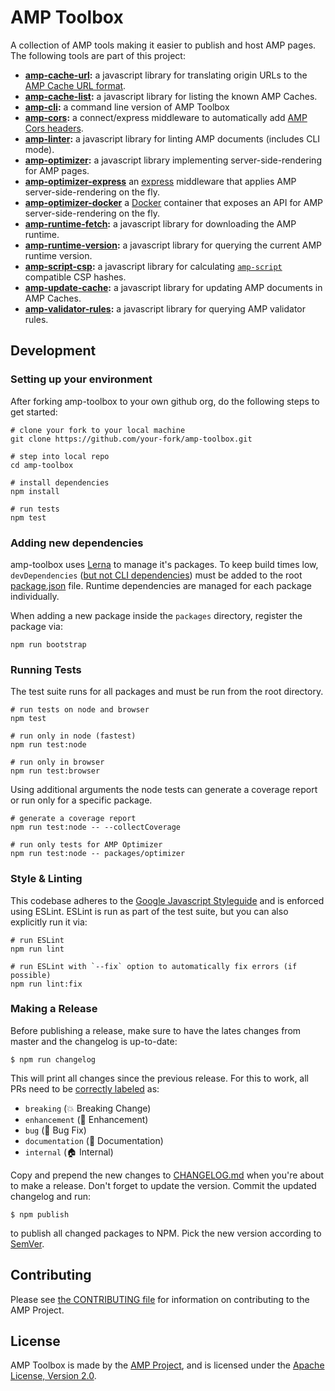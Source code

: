<!---
Copyright 2015 The AMP HTML Authors. All Rights Reserved.

Licensed under the Apache License, Version 2.0 (the "License");
you may not use this file except in compliance with the License.
You may obtain a copy of the License at

      http://www.apache.org/licenses/LICENSE-2.0

Unless required by applicable law or agreed to in writing, software
distributed under the License is distributed on an "AS-IS" BASIS,
WITHOUT WARRANTIES OR CONDITIONS OF ANY KIND, either express or implied.
See the License for the specific language governing permissions and
limitations under the License.
-->


# AMP Toolbox

A collection of AMP tools making it easier to publish and host AMP pages. The following tools are part of this project:

- **[amp-cache-url](/packages/cache-url):** a javascript library for translating origin URLs to the [AMP Cache URL format](https://developers.google.com/amp/cache/overview).
- **[amp-cache-list](/packages/cache-list):** a javascript library for listing the known AMP Caches.
- **[amp-cli](/packages/cli):** a command line version of AMP Toolbox
- **[amp-cors](/packages/cors):** a connect/express middleware to automatically add [AMP Cors headers](https://www.ampproject.org/docs/fundamentals/amp-cors-requests).
- **[amp-linter](/packages/linter):** a javascript library for linting AMP documents (includes CLI mode).
- **[amp-optimizer](/packages/optimizer):** a javascript library implementing server-side-rendering for AMP pages.
- **[amp-optimizer-express](/packages/optimizer-express)** an [express](http://expressjs.com/) middleware that applies AMP server-side-rendering on the fly.
- **[amp-optimizer-docker](/packages/optimizer-docker)** a [Docker](http://docker.com) container that exposes an API for AMP server-side-rendering on the fly.
- **[amp-runtime-fetch](/packages/runtime-fetch):** a javascript library for downloading the AMP runtime.
- **[amp-runtime-version](/packages/runtime-version):** a javascript library for querying the current AMP runtime version.
- **[amp-script-csp](/packages/script-csp):** a javascript library for calculating [`amp-script`](https://amp.dev/documentation/components/amp-script/) compatible CSP hashes.
- **[amp-update-cache](/packages/update-cache):** a javascript library for updating AMP documents in AMP Caches.
- **[amp-validator-rules](/packages/validator-rules):** a javascript library for querying AMP validator rules.

## Development

### Setting up your environment

After forking amp-toolbox to your own github org, do the following steps to get started:

```
# clone your fork to your local machine
git clone https://github.com/your-fork/amp-toolbox.git

# step into local repo
cd amp-toolbox

# install dependencies
npm install

# run tests
npm test
```

### Adding new dependencies

amp-toolbox uses [Lerna](https://lerna.js.org/) to manage it's packages. To keep build times low, `devDependencies` ([but not CLI dependencies](https://github.com/lerna/lerna/issues/1079#issuecomment-337660289)) must be added to the root [package.json](/package.json) file. Runtime dependencies are managed for each package individually.

When adding a new package inside the `packages` directory, register the package via:

```
npm run bootstrap
```

### Running Tests

The test suite runs for all packages and must be run from the root directory.

```
# run tests on node and browser
npm test

# run only in node (fastest)
npm run test:node

# run only in browser
npm run test:browser
```

Using additional arguments the node tests can generate a coverage report or run only for a specific package.
```
# generate a coverage report
npm run test:node -- --collectCoverage

# run only tests for AMP Optimizer
npm run test:node -- packages/optimizer
```

### Style & Linting

This codebase adheres to the [Google Javascript Styleguide](https://google.github.io/styleguide/jsguide.html) and is enforced using ESLint. ESLint is run as part of the test suite, but you can also explicitly run it via:

```
# run ESLint
npm run lint

# run ESLint with `--fix` option to automatically fix errors (if possible)
npm run lint:fix
```

### Making a Release

Before publishing a release, make sure to have the lates changes from master and the changelog is up-to-date:

```
$ npm run changelog
```

This will print all changes since the previous release. For this to work, all PRs need to be [correctly labeled](https://github.com/lerna/lerna-changelog#usage) as:

- `breaking` (💥 Breaking Change)
- `enhancement` (🚀 Enhancement)
- `bug` (🐛 Bug Fix)
- `documentation` (📝 Documentation)
- `internal` (🏠 Internal)

Copy and prepend the new changes to [CHANGELOG.md](/CHANGELOG.md) when you're about to make a release. Don't forget to update the version. Commit the updated changelog and run:

```
$ npm publish
```

to publish all changed packages to NPM. Pick the new version according to [SemVer](https://semver.org/).

## Contributing

Please see [the CONTRIBUTING file](/CONTRIBUTING.md) for information on contributing to the AMP Project.

## License

AMP Toolbox is made by the [AMP Project](https://www.ampproject.org/), and is licensed under the [Apache License, Version 2.0](/LICENSE).
